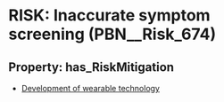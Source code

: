 # RISK: __Inaccurate symptom screening__ (PBN__Risk_674)

## Property: has_RiskMitigation

* [Development of wearable technology](PBN__RiskMitigation_934)


